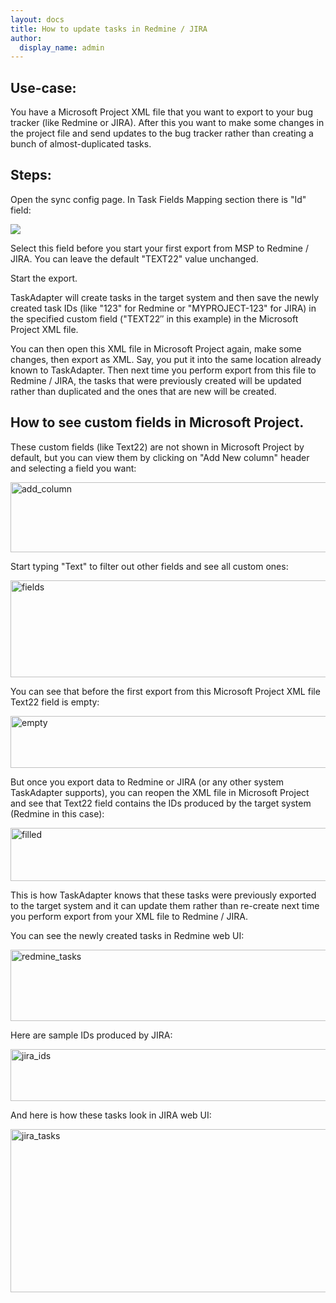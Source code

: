 ```yaml
---
layout: docs
title: How to update tasks in Redmine / JIRA
author:
  display_name: admin
---
```


## Use-case:

You have a Microsoft Project XML file that you want to export to your bug tracker (like Redmine or JIRA). After this you want to make some changes in the project file and send updates to the bug tracker rather than creating a bunch of almost-duplicated tasks.</p>

## Steps:

Open the sync config page. In Task Fields Mapping section there is "Id" field:</p>
<p><img src="https://ci4.googleusercontent.com/proxy/jHPWJRvnL8a08Nac3zgyuZVHnmNXdlNFhy5SGdZt4ScEA9_u37w76wwq-0rVVKSJpxVNQWb5NgD6hrcBywHn7P7mcv8_R8wrjZH6InH_dvUgd6jiwih3iGaMgA=s0-d-e1-ft#http://www.taskadapter.com/wp-content/uploads/2012/05/id_selected.png"  /></p>
<div>Select this field before you start your first export from MSP to Redmine / JIRA. You can leave the default "TEXT22" value unchanged.</div></p>
<div>Start the export.</div></p>
<div>TaskAdapter will create tasks in the target system and then save the newly created task IDs (like "123" for Redmine or "MYPROJECT-123" for JIRA) in the specified custom field ("TEXT22&Prime; in this example) in the Microsoft Project XML file.</div></p>
<div>You can then open this XML file in Microsoft Project again, make some changes, then export as XML. Say, you put it into the same location already known to TaskAdapter. Then next time you perform export from this file to Redmine / JIRA, the tasks that were previously created will be updated rather than duplicated and the ones that are new will be created.</div></p>
<div></div></p>

## How to see custom fields in Microsoft Project.

<div>These custom fields (like Text22) are not shown in Microsoft Project by default, but you can view them by clicking on "Add New column" header and selecting a field you want:</div></p>
<div></div></p>
<div><a href="http://www.taskadapter.com/wp-content/uploads/2015/07/add_column.png"><img class="alignnone size-full wp-image-759" src="http://www.taskadapter.com/wp-content/uploads/2015/07/add_column.png" alt="add_column" width="718" height="112" /></a></div></p>
<div></div></p>
<div>Start typing "Text" to filter out other fields and see all custom ones:</div></p>
<div></div></p>
<div><a href="http://www.taskadapter.com/wp-content/uploads/2015/07/fields.png"><img class="alignnone size-full wp-image-760" src="http://www.taskadapter.com/wp-content/uploads/2015/07/fields.png" alt="fields" width="842" height="155" /></a></div></p>
<div></div></p>
<div>You can see that before the first export from this Microsoft Project XML file Text22 field is empty:</div></p>
<div><a href="http://www.taskadapter.com/wp-content/uploads/2015/07/empty.png"><img class="alignnone size-full wp-image-761" src="http://www.taskadapter.com/wp-content/uploads/2015/07/empty.png" alt="empty" width="726" height="83" /></a></div></p>
<div></div></p>
<div>But once you export data to Redmine or JIRA (or any other system TaskAdapter supports), you can reopen the XML file in Microsoft Project and see that Text22 field contains the IDs produced by the target system (Redmine in this case):</div></p>
<div></div></p>
<div><a href="http://www.taskadapter.com/wp-content/uploads/2015/07/filled.png"><img class="alignnone size-full wp-image-762" src="http://www.taskadapter.com/wp-content/uploads/2015/07/filled.png" alt="filled" width="739" height="85" /></a></div></p>
<div></div></p>
<div></div></p>
<div>This is how TaskAdapter knows that these tasks were previously exported to the target system and it can update them rather than re-create next time you perform export from your XML file to Redmine / JIRA.</div></p>
<div></div></p>
<div>You can see the newly created tasks in Redmine web UI:</div></p>
<div><a href="http://www.taskadapter.com/wp-content/uploads/2015/07/redmine_tasks.jpg"><img class="alignnone size-full wp-image-764" src="http://www.taskadapter.com/wp-content/uploads/2015/07/redmine_tasks.jpg" alt="redmine_tasks" width="652" height="114" /></a></div></p>
<div></div></p>
<div>Here are sample IDs produced by JIRA:</div></p>
<div><a href="http://www.taskadapter.com/wp-content/uploads/2015/07/jira_ids.png"><img class="alignnone size-full wp-image-763" src="http://www.taskadapter.com/wp-content/uploads/2015/07/jira_ids.png" alt="jira_ids" width="742" height="83" /></a></div></p>
<div></div></p>
<div>And here is how these tasks look in JIRA web UI:</div></p>
<div><a href="http://www.taskadapter.com/wp-content/uploads/2015/07/jira_tasks.jpg"><img class="alignnone size-full wp-image-765" src="http://www.taskadapter.com/wp-content/uploads/2015/07/jira_tasks.jpg" alt="jira_tasks" width="771" height="261" /></a></div></p>
<div></div></p>
